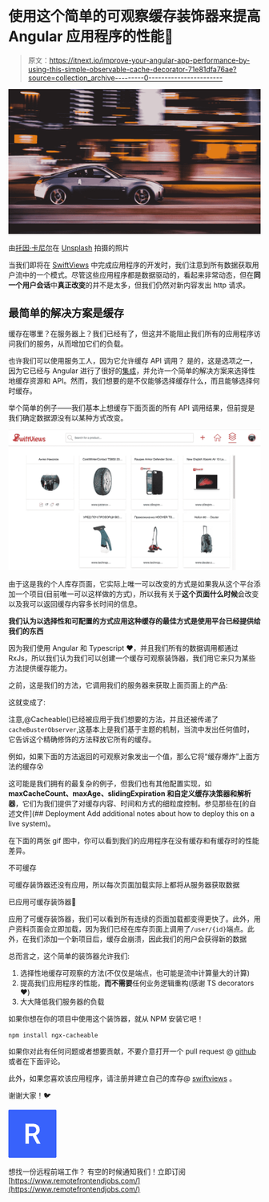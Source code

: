 # 使用这个简单的可观察缓存装饰器来提高 Angular 应用程序的性能🎉

> 原文：<https://itnext.io/improve-your-angular-app-performance-by-using-this-simple-observable-cache-decorator-71e81dfa76ae?source=collection_archive---------0----------------------->

![](img/aa758ecf1baca1df653601ad9a0e616a.png)

由[托因·卡尼尔](https://unsplash.com/@toineprojects?utm_source=medium&utm_medium=referral)在 [Unsplash](https://unsplash.com?utm_source=medium&utm_medium=referral) 拍摄的照片

当我们即将在 [SwiftViews](https://www.swiftviews.com) 中完成应用程序的开发时，我们注意到所有数据获取用户流中的一个模式。尽管这些应用程序都是数据驱动的，看起来非常动态，但在**同一个用户会话**中**真正改变**的并不是太多，但我们仍然对新内容发出 http 请求。

## 最简单的解决方案是缓存

缓存在哪里？在服务器上？我们已经有了，但这并不能阻止我们所有的应用程序访问我们的服务，从而增加它们的负载。

也许我们可以使用服务工人，因为它允许缓存 API 调用？
是的，这是选项之一，因为它已经与 Angular 进行了很好的[集成](https://angular.io/guide/service-worker-getting-started)，并允许一个简单的解决方案来选择性地缓存资源和 API。然而，我们想要的是不仅能够选择缓存什么，而且能够选择何时缓存。

举个简单的例子——我们基本上想缓存下面页面的所有 API 调用结果，但前提是我们确定数据源没有以某种方式改变。

![](img/78490648c8b8de9ef79cfd42d129460a.png)

由于这是我的个人库存页面，它实际上唯一可以改变的方式是如果我从这个平台添加一个项目(目前唯一可以这样做的方式)，所以我有关于**这个页面什么时候**会改变以及我可以返回缓存内容多长时间的信息。

**我们认为以选择性和可配置的方式应用这种缓存的最佳方式是使用平台已经提供给我们的东西**

因为我们使用 Angular 和 Typescript ❤️，并且我们所有的数据调用都通过 RxJs，所以我们认为我们可以创建一个缓存可观察装饰器，我们用它来只为某些方法提供缓存能力。

之前，这是我们的方法，它调用我们的服务器来获取上面页面上的产品:

这就变成了:

注意,@Cacheable()已经被应用于我们想要的方法，并且还被传递了`cacheBusterObserver`,这基本上是我们基于主题的机制，当流中发出任何值时，它告诉这个精确修饰的方法释放它所有的缓存。

例如，如果下面的方法返回的可观察对象发出一个值，那么它将“缓存爆炸”上面方法的缓存😵

这可能是我们拥有的最复杂的例子，但我们也有其他配置实现，如 **maxCacheCount、maxAge、slidingExpiration 和自定义缓存决策器和解析器**，它们为我们提供了对缓存内容、时间和方式的细粒度控制。参见那些在[的自述文件](## Deployment  Add additional notes about how to deploy this on a live system)。

在下面的两张 gif 图中，你可以看到我们的应用程序在没有缓存和有缓存时的性能差异。

不可缓存

可缓存装饰器还没有应用，所以每次页面加载实际上都将从服务器获取数据

已应用可缓存装饰器🎉

应用了可缓存装饰器，我们可以看到所有连续的页面加载都变得更快了。此外，用户资料页面会立即加载，因为我们已经在库存页面上调用了`/user/{id}`端点。此外，在我们添加一个新项目后，缓存会崩溃，因此我们的用户会获得新的数据

总而言之，这个简单的装饰器允许我们:

1.  选择性地缓存可观察的方法(不仅仅是端点，也可能是流中计算量大的计算)
2.  提高我们应用程序的性能，**而不需要**任何业务逻辑重构(感谢 TS decorators ❤️)
3.  大大降低我们服务器的负载

如果你想在你的项目中使用这个装饰器，就从 NPM 安装它吧！

`npm install ngx-cacheable`

如果你对此有任何问题或者想要贡献，不要介意打开一个 pull request @ [github](https://github.com/angelnikolov/ngx-cacheable) 或者在下面评论。

此外，如果您喜欢该应用程序，请注册并建立自己的库存@ [swiftviews](https://www.swiftviews.com) 。

谢谢大家！🐦

![](img/d09768ad586a4129e75a8149eda183f0.png)

想找一份远程前端工作？
有空的时候通知我们！立即订阅[https://www.remotefrontendjobs.com/](https://www.remotefrontendjobs.com/)